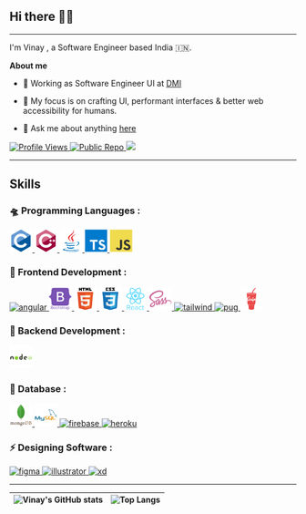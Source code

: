 ## Hi there 👋🏻

---

I'm Vinay , a Software Engineer based India 🇮🇳.

**About me**

- 💼 Working as Software Engineer UI at [DMI](https://dminc.com/)

- 🧐 My focus is on crafting UI, performant interfaces & better web accessibility for humans.

- 💬 Ask me about anything [here](https://github.com/Vranjan7077/Vranjan7077/issues)

<p>
    <a href="https://github.com/Vranjan7077/Vranjan7077">
        <img src="https://komarev.com/ghpvc/?username=Vranjan7077&color=blueviolet&style=flat&label=Profile Views"
            alt="Profile Views" />
    </a>
    <a href="https://github.com/Vranjan7077?tab=repositories">
        <img src="https://badges.pufler.dev/repos/Vranjan7077?color=red&logo=github&label=Public+Repos"
            alt="Public Repo" />
    </a>
    <a href="https://github.com/Vranjan7077?tab=repositories">
        <img src="https://badges.pufler.dev/commits/weekly/Vranjan7077?label=Weekly+Commits" />
    </a>
</p>

---

<h2 align="left">Skills</h2>

<h3 align="left">🛸 Programming Languages :</h3>
<a href="https://www.cprogramming.com/" target="_blank" rel="noreferrer">
    <img src="https://raw.githubusercontent.com/devicons/devicon/master/icons/c/c-original.svg" alt="c" width="40"
        height="40" /> </a><a href="https://www.w3schools.com/cpp/" target="_blank" rel="noreferrer">
    <img src="https://raw.githubusercontent.com/devicons/devicon/master/icons/cplusplus/cplusplus-original.svg"
        alt="cplusplus" width="40" height="40" />
</a>
<a href="https://www.java.com" target="_blank" rel="noreferrer">
    <img src="https://raw.githubusercontent.com/devicons/devicon/master/icons/java/java-original.svg" alt="java"
        width="40" height="40" /> </a><a href="https://www.typescriptlang.org/" target="_blank" rel="noreferrer">
    <img src="https://raw.githubusercontent.com/devicons/devicon/master/icons/typescript/typescript-original.svg"
        alt="typescript" width="40" height="40" />
</a>
<a href="https://developer.mozilla.org/en-US/docs/Web/JavaScript" target="_blank" rel="noreferrer">
    <img src="https://raw.githubusercontent.com/devicons/devicon/master/icons/javascript/javascript-original.svg"
        alt="javascript" width="40" height="40" />
</a>

<h3 align="left">🧰 Frontend Development :</h3>
<a href="https://angular.io" target="_blank" rel="noreferrer">
    <img src="https://angular.io/assets/images/logos/angular/angular.svg" alt="angular" width="40" height="40" /> </a><a
    href="https://getbootstrap.com" target="_blank" rel="noreferrer">
    <img src="https://raw.githubusercontent.com/devicons/devicon/master/icons/bootstrap/bootstrap-plain-wordmark.svg"
        alt="bootstrap" width="40" height="40" /> </a><a href="https://www.w3.org/html/" target="_blank"
    rel="noreferrer">
    <img src="https://raw.githubusercontent.com/devicons/devicon/master/icons/html5/html5-original-wordmark.svg"
        alt="html5" width="40" height="40" /> </a><a href="https://www.w3schools.com/css/" target="_blank"
    rel="noreferrer">
    <img src="https://raw.githubusercontent.com/devicons/devicon/master/icons/css3/css3-original-wordmark.svg"
        alt="css3" width="40" height="40" /> </a><a href="https://reactjs.org/" target="_blank" rel="noreferrer">
    <img src="https://raw.githubusercontent.com/devicons/devicon/master/icons/react/react-original-wordmark.svg"
        alt="react" width="40" height="40" /> </a><a href="https://sass-lang.com" target="_blank" rel="noreferrer">
    <img src="https://raw.githubusercontent.com/devicons/devicon/master/icons/sass/sass-original.svg" alt="sass"
        width="40" height="40" /> </a><a href="https://tailwindcss.com/" target="_blank" rel="noreferrer">
    <img src="https://www.vectorlogo.zone/logos/tailwindcss/tailwindcss-icon.svg" alt="tailwind" width="40"
        height="40" /> </a><a href="https://pugjs.org" target="_blank" rel="noreferrer">
    <img src="https://cdn.worldvectorlogo.com/logos/pug.svg" alt="pug" width="40" height="40" /> </a><a
    href="https://gulpjs.com" target="_blank" rel="noreferrer">
    <img src="https://raw.githubusercontent.com/devicons/devicon/master/icons/gulp/gulp-plain.svg" alt="gulp" width="40"
        height="40" />
</a>

<h3 align="left">🔭 Backend Development :</h3>
<a href="https://nodejs.org" target="_blank" rel="noreferrer">
    <img src="https://raw.githubusercontent.com/devicons/devicon/master/icons/nodejs/nodejs-original-wordmark.svg"
        alt="nodejs" width="40" height="40" />
</a>

<h3 align="left">🌱 Database :</h3>
<a href="https://www.mongodb.com/" target="_blank" rel="noreferrer">
    <img src="https://raw.githubusercontent.com/devicons/devicon/master/icons/mongodb/mongodb-original-wordmark.svg"
        alt="mongodb" width="40" height="40" /> </a><a href="https://www.mysql.com/" target="_blank" rel="noreferrer">
    <img src="https://raw.githubusercontent.com/devicons/devicon/master/icons/mysql/mysql-original-wordmark.svg"
        alt="mysql" width="40" height="40" /> </a><a href="https://firebase.google.com/" target="_blank"
    rel="noreferrer">
    <img src="https://www.vectorlogo.zone/logos/firebase/firebase-icon.svg" alt="firebase" width="40" height="40" />
</a><a href="https://heroku.com" target="_blank" rel="noreferrer">
    <img src="https://www.vectorlogo.zone/logos/heroku/heroku-icon.svg" alt="heroku" width="40" height="40" />
</a>

<h3 align="left">⚡️ Designing Software :</h3>
<a href="https://www.figma.com/" target="_blank" rel="noreferrer">
    <img src="https://www.vectorlogo.zone/logos/figma/figma-icon.svg" alt="figma" width="40" height="40" /> </a><a
    href="https://www.adobe.com/in/products/illustrator.html" target="_blank" rel="noreferrer">
    <img src="https://www.vectorlogo.zone/logos/adobe_illustrator/adobe_illustrator-icon.svg" alt="illustrator"
        width="40" height="40" /> </a><a href="https://www.adobe.com/products/xd.html" target="_blank" rel="noreferrer">
    <img src="https://cdn.worldvectorlogo.com/logos/adobe-xd.svg" alt="xd" width="40" height="40" />
</a>

---

| ![Vinay's GitHub stats](https://github-readme-stats.vercel.app/api?username=vranjan7077&count_private=true&show_icons=true&theme=dark&include_all_commits=true) | ![Top Langs](https://github-readme-stats.vercel.app/api/top-langs/?username=vranjan7077&hide=python,matlab,c&layout=compact&theme=dark) |
| ------------- | ------------- |

